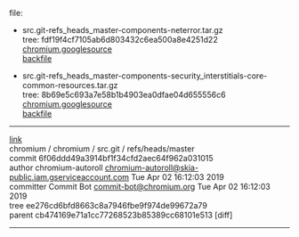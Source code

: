 file:
- src.git-refs_heads_master-components-neterror.tar.gz  
tree: fdf19f4cf7105ab6d803432c6ea500a8e4251d22
[chromium.googlesource](https://chromium.googlesource.com/chromium/src.git/+/refs/heads/master/components/neterror/)  
[backfile](bak/src.git-refs_heads_master-components-neterror.tar.gz)


- src.git-refs_heads_master-components-security_interstitials-core-common-resources.tar.gz  
tree: 8b69e5c693a7e58b1b4903ea0dfae04d655556c6  
[chromium.googlesource](https://chromium.googlesource.com/chromium/src.git/+/refs/heads/master/components/security_interstitials/core/common/resources/)  
[backfile](bak/src.git-refs_heads_master-components-security_interstitials-core-common-resources.tar.gz)


---
[link](https://chromium.googlesource.com/chromium/src.git/+/refs/heads/master)  
chromium / chromium / src.git / refs/heads/master  
commit	6f06ddd49a3914bf1f34cfd2aec64f962a031015  
author	chromium-autoroll <chromium-autoroll@skia-public.iam.gserviceaccount.com>	Tue Apr 02 16:12:03 2019  
committer	Commit Bot <commit-bot@chromium.org>	Tue Apr 02 16:12:03 2019  
tree	ee276cd6bfd8663c8a7946fbe9f974de99672a79  
parent	cb474169e71a1cc77268523b85389cc68101e513 \[diff]

---